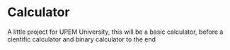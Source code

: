 # Calculator
A little project for UPEM University, this will be a basic calculator, before a cientific calculator  and  binary calculator to the end
